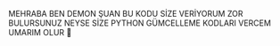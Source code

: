 MEHRABA BEN DEMON ŞUAN BU KODU SİZE VERİYORUM ZOR BULURSUNUZ NEYSE SİZE PYTHON GÜMCELLEME KODLARI VERCEM
UMARIM OLUR 💋
